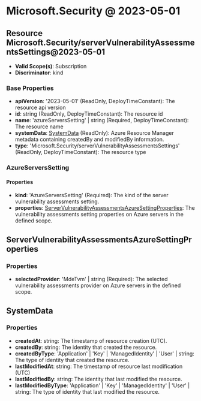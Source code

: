 # Microsoft.Security @ 2023-05-01

## Resource Microsoft.Security/serverVulnerabilityAssessmentsSettings@2023-05-01
* **Valid Scope(s)**: Subscription
* **Discriminator**: kind

### Base Properties
* **apiVersion**: '2023-05-01' (ReadOnly, DeployTimeConstant): The resource api version
* **id**: string (ReadOnly, DeployTimeConstant): The resource id
* **name**: 'azureServersSetting' | string (Required, DeployTimeConstant): The resource name
* **systemData**: [SystemData](#systemdata) (ReadOnly): Azure Resource Manager metadata containing createdBy and modifiedBy information.
* **type**: 'Microsoft.Security/serverVulnerabilityAssessmentsSettings' (ReadOnly, DeployTimeConstant): The resource type

### AzureServersSetting
#### Properties
* **kind**: 'AzureServersSetting' (Required): The kind of the server vulnerability assessments setting.
* **properties**: [ServerVulnerabilityAssessmentsAzureSettingProperties](#servervulnerabilityassessmentsazuresettingproperties): The vulnerability assessments setting properties on Azure servers in the defined scope.


## ServerVulnerabilityAssessmentsAzureSettingProperties
### Properties
* **selectedProvider**: 'MdeTvm' | string (Required): The selected vulnerability assessments provider on Azure servers in the defined scope.

## SystemData
### Properties
* **createdAt**: string: The timestamp of resource creation (UTC).
* **createdBy**: string: The identity that created the resource.
* **createdByType**: 'Application' | 'Key' | 'ManagedIdentity' | 'User' | string: The type of identity that created the resource.
* **lastModifiedAt**: string: The timestamp of resource last modification (UTC)
* **lastModifiedBy**: string: The identity that last modified the resource.
* **lastModifiedByType**: 'Application' | 'Key' | 'ManagedIdentity' | 'User' | string: The type of identity that last modified the resource.

